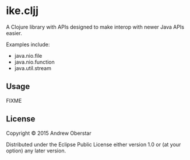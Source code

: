 # ike.cljj

A Clojure library with APIs designed to make interop with
newer Java APIs easier.

Examples include:

- java.nio.file
- java.nio.function
- java.util.stream

## Usage

FIXME

## License

Copyright © 2015 Andrew Oberstar

Distributed under the Eclipse Public License either version 1.0 or (at
your option) any later version.
